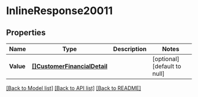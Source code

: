 # InlineResponse20011

## Properties
Name | Type | Description | Notes
------------ | ------------- | ------------- | -------------
**Value** | [**[]CustomerFinancialDetail**](customerFinancialDetail.md) |  | [optional] [default to null]

[[Back to Model list]](../README.md#documentation-for-models) [[Back to API list]](../README.md#documentation-for-api-endpoints) [[Back to README]](../README.md)

